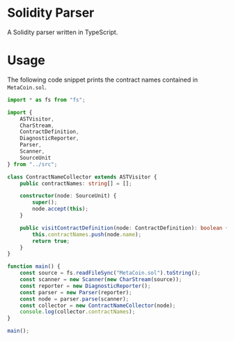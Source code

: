 Solidity Parser
===============
A Solidity parser written in TypeScript.

# Usage

The following code snippet prints the contract names contained in `MetaCoin.sol`.

```typescript
import * as fs from "fs";

import {
    ASTVisitor,
    CharStream,
    ContractDefinition,
    DiagnosticReporter,
    Parser,
    Scanner,
    SourceUnit
} from "../src";

class ContractNameCollector extends ASTVisitor {
    public contractNames: string[] = [];

    constructor(node: SourceUnit) {
        super();
        node.accept(this);
    }

    public visitContractDefinition(node: ContractDefinition): boolean {
        this.contractNames.push(node.name);
        return true;
    }
}

function main() {
    const source = fs.readFileSync("MetaCoin.sol").toString();
    const scanner = new Scanner(new CharStream(source));
    const reporter = new DiagnosticReporter();
    const parser = new Parser(reporter);
    const node = parser.parse(scanner);
    const collector = new ContractNameCollector(node);
    console.log(collector.contractNames);
}

main();
```